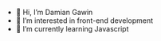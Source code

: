 - 👋 Hi, I’m Damian Gawin
- 👀 I’m interested in front-end development
- 🌱 I’m currently learning Javascript

<!---
damiangaw/damiangaw is a ✨ special ✨ repository because its `README.md` (this file) appears on your GitHub profile.
You can click the Preview link to take a look at your changes.
--->
